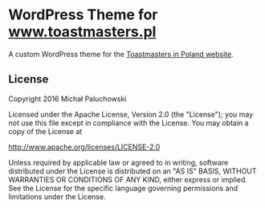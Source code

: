 # WordPress Theme for www.toastmasters.pl

A custom WordPress theme for the [Toastmasters in Poland website](http://www.toastmasters.pl/).

## License

Copyright 2016 Michał Paluchowski

Licensed under the Apache License, Version 2.0 (the "License");
you may not use this file except in compliance with the License.
You may obtain a copy of the License at

   http://www.apache.org/licenses/LICENSE-2.0

Unless required by applicable law or agreed to in writing, software
distributed under the License is distributed on an "AS IS" BASIS,
WITHOUT WARRANTIES OR CONDITIONS OF ANY KIND, either express or implied.
See the License for the specific language governing permissions and
limitations under the License.
